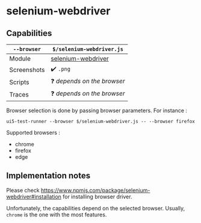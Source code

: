 # selenium-webdriver

## Capabilities

| `--browser` | `$/selenium-webdriver.js` |
|---|---|
| Module | [selenium-webdriver](https://www.npmjs.com/package/selenium-webdriver) |
| Screenshots | ✔️ `.png` |
| Scripts | ❓ *depends on the browser* |
| Traces | ❓ *depends on the browser* |

Browser selection is done by passing browser parameters. For instance :

`ui5-test-runner --browser $/selenium-webdriver.js -- --browser firefox`

Supported browsers :
* chrome
* firefox
* edge

## Implementation notes

Please check https://www.npmjs.com/package/selenium-webdriver#installation for installing browser driver.

Unfortunately, the capabilities depend on the selected browser. Usually, `chrome` is the one with the most features.
